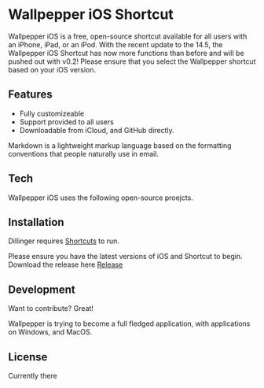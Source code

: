 # Wallpepper iOS Shortcut
Wallpepper iOS is a free, open-source shortcut available for all users with an iPhone, iPad, or an iPod.
With the recent update to the 14.5, the Wallpepper iOS Shortcut has now more functions than before and will be pushed out with v0.2!
Please ensure that you select the Wallpepper shortcut based on your iOS version.
## Features

- Fully customizeable
- Support provided to all users
- Downloadable from iCloud, and GitHub directly.

Markdown is a lightweight markup language based on the formatting conventions
that people naturally use in email.

## Tech
Wallpepper iOS uses the following open-source proejcts.

## Installation

Dillinger requires [Shortcuts](https://apps.apple.com/us/app/shortcuts/id915249334) to run.

Please ensure you have the latest versions of iOS and Shortcut to begin.
Download the release here [Release](https://github.io/masarusuzuki/wallpepper-ios)

## Development

Want to contribute? Great!

Wallpepper is trying to become a full fledged application, with applications on Windows, and MacOS.



## License
Currently there 

